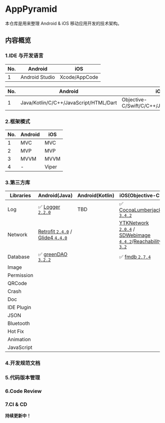 # AppPyramid

本仓库是用来整理 Android & iOS 移动应用开发的技术架构。

## 内容概览

### 1.IDE 与开发语言

|No.|Android|iOS
|---|---|---
|1|Android Studio|Xcode/AppCode

|No.|Android|iOS
|---|---|---
|1|Java/Kotlin/C/C++/JavaScript/HTML/Dart|Objective-C/Swift/C/C++/JavaScript/HTML

### 2.框架模式

|No.|Android|iOS
|---|---|---
|1|MVC|MVC
|2|MVP|MVP
|3|MVVM|MVVM
|4|-|Viper

### 3.第三方库

|Libraries|Android(Java)|Android(Kotlin)|iOS(Objective-C)|iOS(Swift)
|---|---|---|---|---
|Log|✅ [Logger `2.2.0`](https://github.com/orhanobut/logger) |TBD|✅ [CocoaLumberjack `3.4.2`](https://github.com/CocoaLumberjack/CocoaLumberjack) |✅ [SwiftyBeaver `1.6.0`](https://github.com/SwiftyBeaver/SwiftyBeaver) 
|Network|[Retrofit `2.4.0`](https://github.com/square/retrofit) / [Glide4 `4.4.0` ](https://blog.csdn.net/sgiceleo/article/details/64440783) ||[YTKNetwork `2.0.4`](https://github.com/yuantiku/YTKNetwork) / [SDWebimage `4.4.2`](https://github.com/rs/SDWebImage/wiki/Who-Uses-SDWebImage)/[Reachability `3.2`](https://github.com/tonymillion/Reachability)| [Alamofire `4.7.3`](https://github.com/Alamofire/Alamofire) / [Kingfisher `4.8.1`](https://github.com/onevcat/Kingfisher)/[Reachability `3.2`](https://github.com/tonymillion/Reachability)
|Database|✅ [greenDAO `3.2.2`](https://github.com/greenrobot/greenDAO)||✅ [fmdb `2.7.4`](https://github.com/ccgus/fmdb)
|Image||
|Permission||
|QRCode||
|Crash||
|Doc||
|IDE Plugin||
|JSON||
|Bluetooth||
|Hot Fix||
|Animation||
|JavaScript||

### 4.开发规范文档

### 5.代码版本管理

### 6.Code Review

### 7.CI & CD

**持续更新中！**
